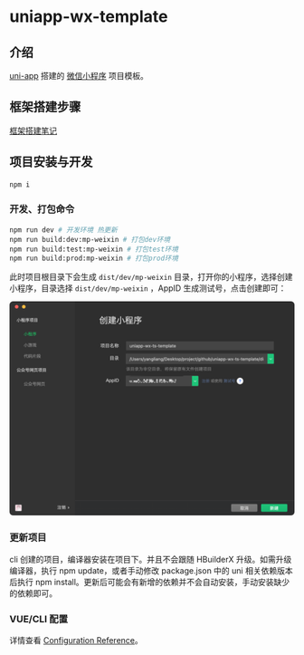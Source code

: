 # uniapp-wx-template

## 介绍

[uni-app](https://uniapp.dcloud.io/) 搭建的 [微信小程序](https://developers.weixin.qq.com/miniprogram/dev/framework/) 项目模板。

## 框架搭建步骤

[框架搭建笔记](./note/NOTE.md)

## 项目安装与开发

```bash
npm i
```

### 开发、打包命令

```bash
npm run dev # 开发环境 热更新
npm run build:dev:mp-weixin # 打包dev环境
npm run build:test:mp-weixin # 打包test环境
npm run build:prod:mp-weixin # 打包prod环境
```

此时项目根目录下会生成 `dist/dev/mp-weixin` 目录，打开你的小程序，选择创建小程序，目录选择 `dist/dev/mp-weixin` ，AppID 生成测试号，点击创建即可：

![创建小程序](./note/images/create-wx-miniapp.png)

### 更新项目

cli 创建的项目，编译器安装在项目下。并且不会跟随 HBuilderX 升级。如需升级编译器，执行 npm update，或者手动修改 package.json 中的 uni 相关依赖版本后执行 npm install。更新后可能会有新增的依赖并不会自动安装，手动安装缺少的依赖即可。

### VUE/CLI 配置

详情查看 [Configuration Reference](https://cli.vuejs.org/config/)。
